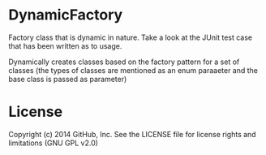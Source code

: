 DynamicFactory
==============

Factory class that is dynamic in nature. Take a look at the JUnit test case that has been written as to usage.

Dynamically creates classes based on the factory pattern for a set of classes (the types of classes are mentioned as an enum paraaeter and the base class is passed as parameter)

License
==========
Copyright (c) 2014 GitHub, Inc. See the LICENSE file for license rights and limitations (GNU GPL v2.0)
